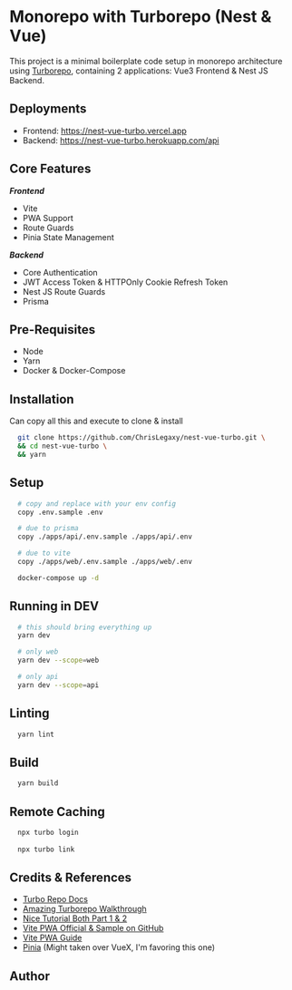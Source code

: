 
# Monorepo with Turborepo (Nest & Vue)

This project is a minimal boilerplate code setup in 
monorepo architecture using [Turborepo](https://turborepo.org/), containing 2 applications: Vue3 Frontend & Nest JS Backend.

## Deployments
- Frontend: https://nest-vue-turbo.vercel.app
- Backend: https://nest-vue-turbo.herokuapp.com/api

## Core Features

***Frontend***
- Vite
- PWA Support
- Route Guards
- Pinia State Management

***Backend***
- Core Authentication
- JWT Access Token & HTTPOnly Cookie Refresh Token
- Nest JS Route Guards
- Prisma

## Pre-Requisites
- Node
- Yarn
- Docker & Docker-Compose

## Installation

Can copy all this and execute to clone & install

```bash
  git clone https://github.com/ChrisLegaxy/nest-vue-turbo.git \
  && cd nest-vue-turbo \
  && yarn
```

## Setup

```bash
  # copy and replace with your env config
  copy .env.sample .env

  # due to prisma
  copy ./apps/api/.env.sample ./apps/api/.env

  # due to vite
  copy ./apps/web/.env.sample ./apps/web/.env

  docker-compose up -d
```

## Running in DEV

```bash
  # this should bring everything up 
  yarn dev

  # only web
  yarn dev --scope=web

  # only api
  yarn dev --scope=api
```

## Linting

```bash
  yarn lint
```

## Build

```bash
  yarn build
```

## Remote Caching

```bash
  npx turbo login
  
  npx turbo link
```

## Credits & References
 - [Turbo Repo Docs](https://turborepo.org)
 - [Amazing Turborepo Walkthrough](https://www.youtube.com/watch?v=YX5yoApjI3M&t=1s)
 - [Nice Tutorial Both Part 1 & 2](https://www.youtube.com/watch?v=YQLw5kJ1yrQ&t=1005s)
 - [Vite PWA Official & Sample on GitHub](https://vite-plugin-pwa.netlify.app)
 - [Vite PWA Guide](https://rubenr.dev/en/pwa-vite)
 - [Pinia](https://pinia.vuejs.org) (Might taken over VueX, I'm favoring this one)


## Author
